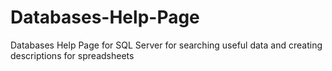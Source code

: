 # Databases-Help-Page
Databases Help Page for SQL Server for searching useful data and creating descriptions for spreadsheets
